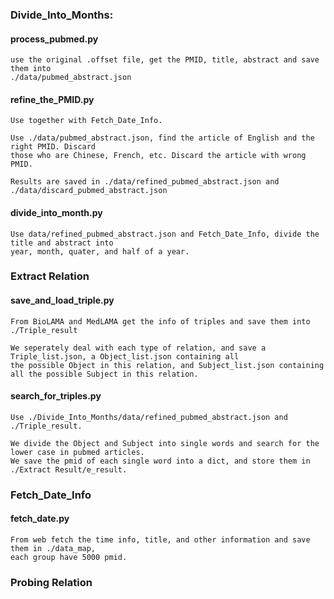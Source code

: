 ### Divide_Into_Months:

#### process_pubmed.py
    use the original .offset file, get the PMID, title, abstract and save them into
    ./data/pubmed_abstract.json

#### refine_the_PMID.py
    Use together with Fetch_Date_Info. 

    Use ./data/pubmed_abstract.json, find the article of English and the right PMID. Discard
    those who are Chinese, French, etc. Discard the article with wrong PMID.
    
    Results are saved in ./data/refined_pubmed_abstract.json and ./data/discard_pubmed_abstract.json
#### divide_into_month.py

    Use data/refined_pubmed_abstract.json and Fetch_Date_Info, divide the title and abstract into
    year, month, quater, and half of a year.


### Extract Relation

#### save_and_load_triple.py
    From BioLAMA and MedLAMA get the info of triples and save them into ./Triple_result

    We seperately deal with each type of relation, and save a Triple_list.json, a Object_list.json containing all
    the possible Object in this relation, and Subject_list.json containing all the possible Subject in this relation.

#### search_for_triples.py
    Use ./Divide_Into_Months/data/refined_pubmed_abstract.json and ./Triple_result.

    We divide the Object and Subject into single words and search for the lower case in pubmed articles. 
    We save the pmid of each single word into a dict, and store them in ./Extract Result/e_result.




### Fetch_Date_Info

#### fetch_date.py
    From web fetch the time info, title, and other information and save them in ./data_map, 
    each group have 5000 pmid.


### Probing Relation